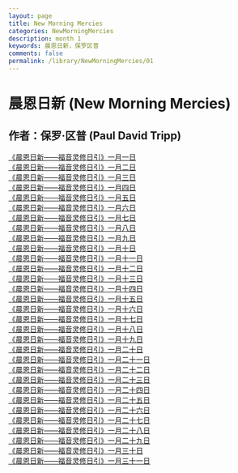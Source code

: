 ```yaml
---
layout: page
title: New Morning Mercies
categories: NewMorningMercies
description: month 1
keywords: 晨恩日新，保罗区普
comments: false
permalink: /library/NewMorningMercies/01
---
```


# 晨恩日新 (New Morning Mercies)

## 作者：保罗·区普 (Paul David Tripp)

[《晨恩日新——福音灵修日引》一月一日](/library/NewMorningMercies/0101)<br>
[《晨恩日新——福音灵修日引》一月二日](/library/NewMorningMercies/0102)<br>
[《晨恩日新——福音灵修日引》一月三日](/library/NewMorningMercies/0103)<br>
[《晨恩日新——福音灵修日引》一月四日](/library/NewMorningMercies/0104)<br>
[《晨恩日新——福音灵修日引》一月五日](/library/NewMorningMercies/0105)<br>
[《晨恩日新——福音灵修日引》一月六日](/library/NewMorningMercies/0106)<br>
[《晨恩日新——福音灵修日引》一月七日](/library/NewMorningMercies/0107)<br>
[《晨恩日新——福音灵修日引》一月八日](/library/NewMorningMercies/0108)<br>
[《晨恩日新——福音灵修日引》一月九日](/library/NewMorningMercies/0109)<br>
[《晨恩日新——福音灵修日引》一月十日](/library/NewMorningMercies/0110)<br>
[《晨恩日新——福音灵修日引》一月十一日](/library/NewMorningMercies/0111)<br>
[《晨恩日新——福音灵修日引》一月十二日](/library/NewMorningMercies/0112)<br>
[《晨恩日新——福音灵修日引》一月十三日](/library/NewMorningMercies/0113)<br>
[《晨恩日新——福音灵修日引》一月十四日](/library/NewMorningMercies/0114)<br>
[《晨恩日新——福音灵修日引》一月十五日](/library/NewMorningMercies/0115)<br>
[《晨恩日新——福音灵修日引》一月十六日](/library/NewMorningMercies/0116)<br>
[《晨恩日新——福音灵修日引》一月十七日](/library/NewMorningMercies/0117)<br>
[《晨恩日新——福音灵修日引》一月十八日](/library/NewMorningMercies/0118)<br>
[《晨恩日新——福音灵修日引》一月十九日](/library/NewMorningMercies/0119)<br>
[《晨恩日新——福音灵修日引》一月二十日](/library/NewMorningMercies/0120)<br>
[《晨恩日新——福音灵修日引》一月二十一日](/library/NewMorningMercies/0121)<br>
[《晨恩日新——福音灵修日引》一月二十二日](/library/NewMorningMercies/0122)<br>
[《晨恩日新——福音灵修日引》一月二十三日](/library/NewMorningMercies/0123)<br>
[《晨恩日新——福音灵修日引》一月二十四日](/library/NewMorningMercies/0124)<br>
[《晨恩日新——福音灵修日引》一月二十五日](/library/NewMorningMercies/0125)<br>
[《晨恩日新——福音灵修日引》一月二十六日](/library/NewMorningMercies/0126)<br>
[《晨恩日新——福音灵修日引》一月二十七日](/library/NewMorningMercies/0127)<br>
[《晨恩日新——福音灵修日引》一月二十八日](/library/NewMorningMercies/0128)<br>
[《晨恩日新——福音灵修日引》一月二十九日](/library/NewMorningMercies/0129)<br>
[《晨恩日新——福音灵修日引》一月三十日](/library/NewMorningMercies/0130)<br>
[《晨恩日新——福音灵修日引》一月三十一日](/library/NewMorningMercies/0131)<br>